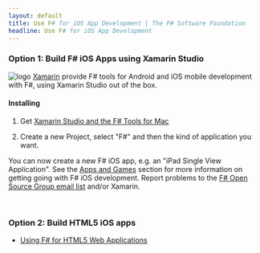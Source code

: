 ```yaml
---
layout: default
title: Use F# for iOS App Development | The F# Software Foundation
headline: Use F# for iOS App Development
---
```


### Option 1: Build F# iOS Apps using Xamarin Studio

![logo](/images/thumbs/xamarin-studio.png)&nbsp;[Xamarin](http://xamarin.com) provide F# tools for Android and iOS mobile development with F#, using Xamarin Studio out of the box.

#### Installing

1. Get [Xamarin Studio and the F# Tools for Mac](/use/mac)

2. Create a new Project, select "F#" and then the kind of application you want.

You can now create a new F# iOS app, e.g. an "iPad Single View Application".  See the [Apps and Games](/apps-and-games) section for more information on getting going with F# iOS development. Report problems to the [F# Open Source Group email list](http://fsharp.github.com/fsharp) and/or Xamarin.



<br />


### Option 2: Build HTML5 iOS apps

* [Using F# for HTML5 Web Applications](/use/html5)

